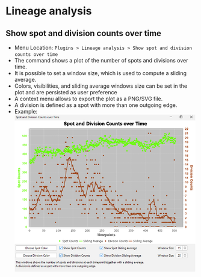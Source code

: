 # Lineage analysis

## Show spot and division counts over time

* Menu Location: `Plugins > Lineage analysis > Show spot and division counts over time`
* The command shows a plot of the number of spots and divisions over time.
* It is possible to set a window size, which is used to compute a sliding average.
* Colors, visibilities, and sliding average windows size can be set in the plot and are persisted as user preference
* A context menu allows to export the plot as a PNG/SVG file.
* A division is defined as a spot with more than one outgoing edge.
* Example: ![spot_and_division_counts_over_time.png](lineageanalysis/spot_and_division_counts_over_time.png)

